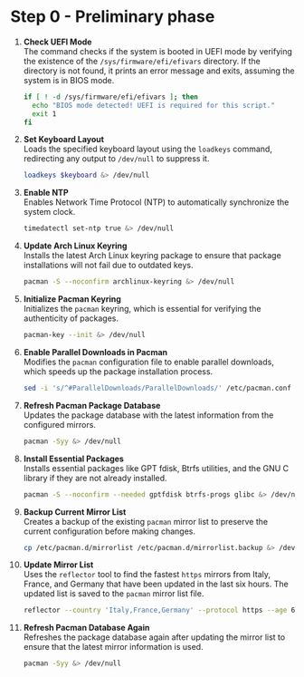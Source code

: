 # Step 0 - Preliminary phase

1. **Check UEFI Mode**  
   The command checks if the system is booted in UEFI mode by verifying the existence of the `/sys/firmware/efi/efivars` directory. If the directory is not found, it prints an error message and exits, assuming the system is in BIOS mode.

   ```bash
   if [ ! -d /sys/firmware/efi/efivars ]; then
     echo "BIOS mode detected! UEFI is required for this script."
     exit 1
   fi
   ```

2. **Set Keyboard Layout**  
   Loads the specified keyboard layout using the `loadkeys` command, redirecting any output to `/dev/null` to suppress it.

   ```bash
   loadkeys $keyboard &> /dev/null
   ```

3. **Enable NTP**  
   Enables Network Time Protocol (NTP) to automatically synchronize the system clock.

   ```bash
   timedatectl set-ntp true &> /dev/null
   ```

4. **Update Arch Linux Keyring**  
   Installs the latest Arch Linux keyring package to ensure that package installations will not fail due to outdated keys.

   ```bash
   pacman -S --noconfirm archlinux-keyring &> /dev/null
   ```

5. **Initialize Pacman Keyring**  
   Initializes the `pacman` keyring, which is essential for verifying the authenticity of packages.

   ```bash
   pacman-key --init &> /dev/null
   ```

6. **Enable Parallel Downloads in Pacman**  
   Modifies the `pacman` configuration file to enable parallel downloads, which speeds up the package installation process.

   ```bash
   sed -i 's/^#ParallelDownloads/ParallelDownloads/' /etc/pacman.conf &> /dev/null
   ```

7. **Refresh Pacman Package Database**  
   Updates the package database with the latest information from the configured mirrors.

   ```bash
   pacman -Syy &> /dev/null
   ```

8. **Install Essential Packages**  
   Installs essential packages like GPT fdisk, Btrfs utilities, and the GNU C library if they are not already installed.

   ```bash
   pacman -S --noconfirm --needed gptfdisk btrfs-progs glibc &> /dev/null
   ```

9. **Backup Current Mirror List**  
   Creates a backup of the existing `pacman` mirror list to preserve the current configuration before making changes.

   ```bash
   cp /etc/pacman.d/mirrorlist /etc/pacman.d/mirrorlist.backup &> /dev/null
   ```

10. **Update Mirror List**  
    Uses the `reflector` tool to find the fastest `https` mirrors from Italy, France, and Germany that have been updated in the last six hours. The updated list is saved to the `pacman` mirror list file.

    ```bash
    reflector --country 'Italy,France,Germany' --protocol https --age 6 --sort rate --save /etc/pacman.d/mirrorlist &> /dev/null
    ```

11. **Refresh Pacman Database Again**  
    Refreshes the package database again after updating the mirror list to ensure that the latest mirror information is used.

    ```bash
    pacman -Syy &> /dev/null
    ```